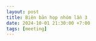 ```yaml
---
layout: post
title: Biên bản họp nhóm lần 3
date: 2024-10-01 21:30:00 +7:00
tags: [meeting]
---
```


<object data="/assets/pdfs/BienBanHopNhom_L3.pdf" width="100%" height="1000" type="application/pdf"></object>